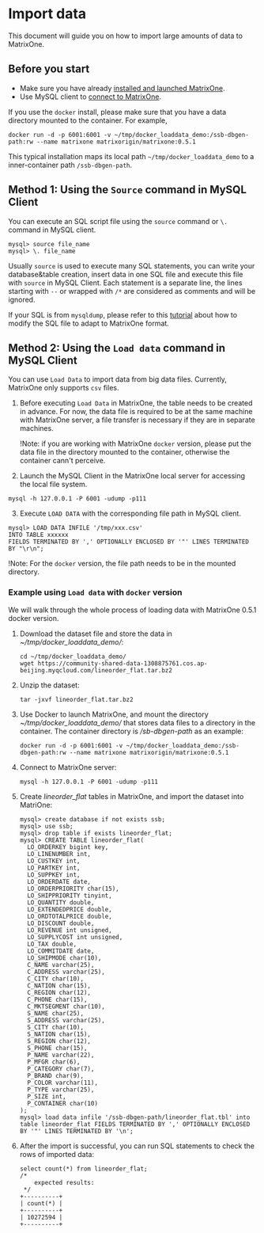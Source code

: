 # Import data

This document will guide you on how to import large amounts of data to MatrixOne.

## Before you start

- Make sure you have already [installed and launched MatrixOne](https://docs.matrixorigin.io/0.5.1/MatrixOne/Get-Started/install-standalone-matrixone/).
- Use MySQL client to [connect to MatrixOne](https://docs.matrixorigin.io/0.5.1/MatrixOne/Get-Started/connect-to-matrixone-server/). 

If you use the `docker` install, please make sure that you have a data directory mounted to the container. For example,

```T
docker run -d -p 6001:6001 -v ~/tmp/docker_loaddata_demo:/ssb-dbgen-path:rw --name matrixone matrixorigin/matrixone:0.5.1
```

This typical installation maps its local path `~/tmp/docker_loaddata_demo` to a inner-container path `/ssb-dbgen-path`.

## Method 1: Using the `Source` command in MySQL Client

You can execute an SQL script file using the `source` command or `\.` command in MySQL client. 

```
mysql> source file_name
mysql> \. file_name
```

Usually `source` is used to execute many SQL statements, you can write your database&table creation, insert data in one SQL file and execute this file with `source` in MySQL Client. Each statement is a separate line, the lines starting with `--` or wrapped with `/*`  are considered as comments and will be ignored. 

If your SQL is from `mysqldump`, please refer to this [tutorial]() about how to modify the SQL file to adapt to MatrixOne format. 

## Method 2: Using the `Load data` command in MySQL Client

You can use `Load Data` to import data from big data files. Currently, MatrixOne only supports `csv` files.

1. Before executing `Load Data` in MatrixOne, the table needs to be created in advance. For now, the data file is required to be at the same machine with MatrixOne server, a file transfer is necessary if they are in separate machines. 

   !Note: if you are working with MatrixOne `docker` version, please put the data file in the directory mounted to the container, otherwise the container cann't perceive. 

2. Launch the MySQL Client in the MatrixOne local server for accessing the local file system. 

```
mysql -h 127.0.0.1 -P 6001 -udump -p111
```

3. Execute `LOAD DATA` with the corresponding file path in MySQL client. 

```
mysql> LOAD DATA INFILE '/tmp/xxx.csv'
INTO TABLE xxxxxx
FIELDS TERMINATED BY ',' OPTIONALLY ENCLOSED BY '"' LINES TERMINATED BY "\r\n";
```

!Note: For the `docker` version, the file path needs to be in the mounted directory.

### Example using `Load data` with `docker` version

We will walk through the whole process of loading data with MatrixOne 0.5.1 docker version.

1. Download the dataset file and store the data in *~/tmp/docker_loaddata_demo/*:

   ```
   cd ~/tmp/docker_loaddata_demo/
   wget https://community-shared-data-1308875761.cos.ap-beijing.myqcloud.com/lineorder_flat.tar.bz2
   ```

2. Unzip the dataset:

   ```
   tar -jxvf lineorder_flat.tar.bz2
   ```

3. Use Docker to launch MatrixOne, and mount the directory *~/tmp/docker_loaddata_demo/* that stores data files to a directory in the container. The container directory is */sb-dbgen-path* as an example:

   ```
   docker run -d -p 6001:6001 -v ~/tmp/docker_loaddata_demo:/ssb-dbgen-path:rw --name matrixone matrixorigin/matrixone:0.5.1
   ```

4. Connect to MatrixOne server:

   ```
   mysql -h 127.0.0.1 -P 6001 -udump -p111
   ```

5. Create *lineorder_flat* tables in MatrixOne, and import the dataset into MatriOne:

   ```
   mysql> create database if not exists ssb;
   mysql> use ssb;
   mysql> drop table if exists lineorder_flat;
   mysql> CREATE TABLE lineorder_flat(
     LO_ORDERKEY bigint key,
     LO_LINENUMBER int,
     LO_CUSTKEY int,
     LO_PARTKEY int,
     LO_SUPPKEY int,
     LO_ORDERDATE date,
     LO_ORDERPRIORITY char(15),
     LO_SHIPPRIORITY tinyint,
     LO_QUANTITY double,
     LO_EXTENDEDPRICE double,
     LO_ORDTOTALPRICE double,
     LO_DISCOUNT double,
     LO_REVENUE int unsigned,
     LO_SUPPLYCOST int unsigned,
     LO_TAX double,
     LO_COMMITDATE date,
     LO_SHIPMODE char(10),
     C_NAME varchar(25),
     C_ADDRESS varchar(25),
     C_CITY char(10),
     C_NATION char(15),
     C_REGION char(12),
     C_PHONE char(15),
     C_MKTSEGMENT char(10),
     S_NAME char(25),
     S_ADDRESS varchar(25),
     S_CITY char(10),
     S_NATION char(15),
     S_REGION char(12),
     S_PHONE char(15),
     P_NAME varchar(22),
     P_MFGR char(6),
     P_CATEGORY char(7),
     P_BRAND char(9),
     P_COLOR varchar(11),
     P_TYPE varchar(25),
     P_SIZE int,
     P_CONTAINER char(10)
   );
   mysql> load data infile '/ssb-dbgen-path/lineorder_flat.tbl' into table lineorder_flat FIELDS TERMINATED BY ',' OPTIONALLY ENCLOSED BY '"' LINES TERMINATED BY '\n';
   ```

6. After the import is successful, you can run SQL statements to check the rows of imported data:

   ```
   select count(*) from lineorder_flat;
   /*
       expected results:
    */
   +----------+
   | count(*) |
   +----------+
   | 10272594 |
   +----------+
   ```

   
